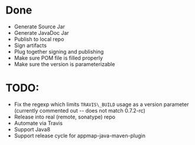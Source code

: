 # Done


* Generate Source Jar
* Generate JavaDoc Jar
* Publish to local repo
* Sign artifacts
* Plug together signing and publishing
* Make sure POM file is filled properly
* Make sure the version is parameterizable

# TODO:

* Fix the regexp which limits `TRAVIS\_BUILD` usage as a version parameter (currently commented out -- does not match 0.7.2-rc)
* Release into real (remote, sonatype) repo
* Automate via Travis
* Support Java8
* Support release cycle for appmap-java-maven-plugin
